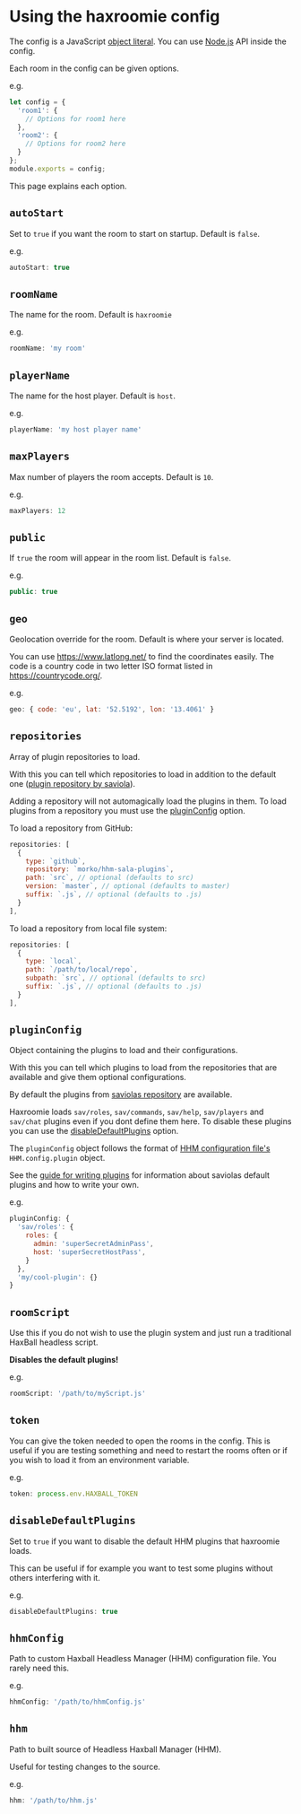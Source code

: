 # Using the haxroomie config

The config is a JavaScript
[object literal](https://www.dyn-web.com/tutorials/object-literal/).
You can use [Node.js](https://nodejs.org/en/) API inside the config.

Each room in the config can be given options.

e.g.
```js
let config = {
  'room1': {
    // Options for room1 here
  },
  'room2': {
    // Options for room2 here
  }
};
module.exports = config;
```
This page explains each option.

## `autoStart`

Set to `true` if you want the room to start on startup. Default is `false`.

e.g.
```js
autoStart: true
```

## `roomName`

The name for the room. Default is `haxroomie`

e.g.
```js
roomName: 'my room'
```

## `playerName`

The name for the host player. Default is `host`.

e.g.
```js
playerName: 'my host player name'
```

## `maxPlayers`

Max number of players the room accepts. Default is `10`.

e.g.
```js
maxPlayers: 12
```

## `public`

If `true` the room will appear in the room list. Default is `false`.

e.g.
```js
public: true
```

## `geo`

Geolocation override for the room. Default is where your server is located.

You can use <https://www.latlong.net/> to find the coordinates easily.
The code is a country code in two letter ISO format listed in
<https://countrycode.org/>.

e.g.
```js
geo: { code: 'eu', lat: '52.5192', lon: '13.4061' }
```

## `repositories`

Array of plugin repositories to load.

With this you can tell which repositories to load in addition to the default one 
([plugin repository by saviola](https://github.com/saviola777/hhm-plugins)).

Adding a repository will not automagically load the plugins in them. To load
plugins from a repository you must use the [pluginConfig](#pluginconfig) option.

To load a repository from GitHub:
```js
repositories: [
  {
    type: `github`,
    repository: `morko/hhm-sala-plugins`,
    path: `src`, // optional (defaults to src)
    version: `master`, // optional (defaults to master)
    suffix: `.js`, // optional (defaults to .js)
  }
],
```

To load a repository from local file system:
```js
repositories: [
  {
    type: `local`,
    path: `/path/to/local/repo`,
    subpath: `src`, // optional (defaults to src)
    suffix: `.js`, // optional (defaults to .js)
  }
],
```

## `pluginConfig`

Object containing the plugins to load and their configurations.

With this you can tell which plugins to load from the repositories that are
available and give them optional configurations. 

By default the plugins from
[saviolas repository](https://github.com/saviola777/hhm-plugins) are available.

Haxroomie loads `sav/roles`, `sav/commands`, `sav/help`, `sav/players` and
`sav/chat` plugins even if you dont define them here. To disable these
plugins you can use the [disableDefaultPlugins](#disabledefaultplugins) option.

The `pluginConfig` object follows the format of
[HHM configuration file's](https://github.com/saviola777/haxball-headless-manager#configuration-file)
`HHM.config.plugin` object.

See 
the [guide for writing plugins](https://hhm.surge.sh/api/tutorial-writing-plugins.html#writing-publishing-plugins)
for information about saviolas default plugins and how to write your own.

e.g.
```js
pluginConfig: {
  'sav/roles': {
    roles: {
      admin: 'superSecretAdminPass',
      host: 'superSecretHostPass',
    }
  },
  'my/cool-plugin': {}
}
```

## `roomScript`

Use this if you do not wish to use the plugin system and just run a traditional
HaxBall headless script.

**Disables the default plugins!**

e.g.
```js
roomScript: '/path/to/myScript.js'
```

## `token`

You can give the token needed to open the rooms in the config.
This is useful if you are testing something and need to restart
the rooms often or if you wish to load it from an environment
variable.

e.g.
```js
token: process.env.HAXBALL_TOKEN
```

## `disableDefaultPlugins`

Set to `true` if you want to disable the default
HHM plugins that haxroomie loads.

This can be useful if for example you
want to test some plugins without others interfering with it.

e.g.
```js
disableDefaultPlugins: true
```

## `hhmConfig`

Path to custom Haxball Headless Manager (HHM) configuration file.
You rarely need this.

e.g.
```js
hhmConfig: '/path/to/hhmConfig.js'
```

## `hhm`

Path to built source of Headless Haxball Manager (HHM).

Useful for testing changes to the source.

e.g.
```js
hhm: '/path/to/hhm.js'
```
